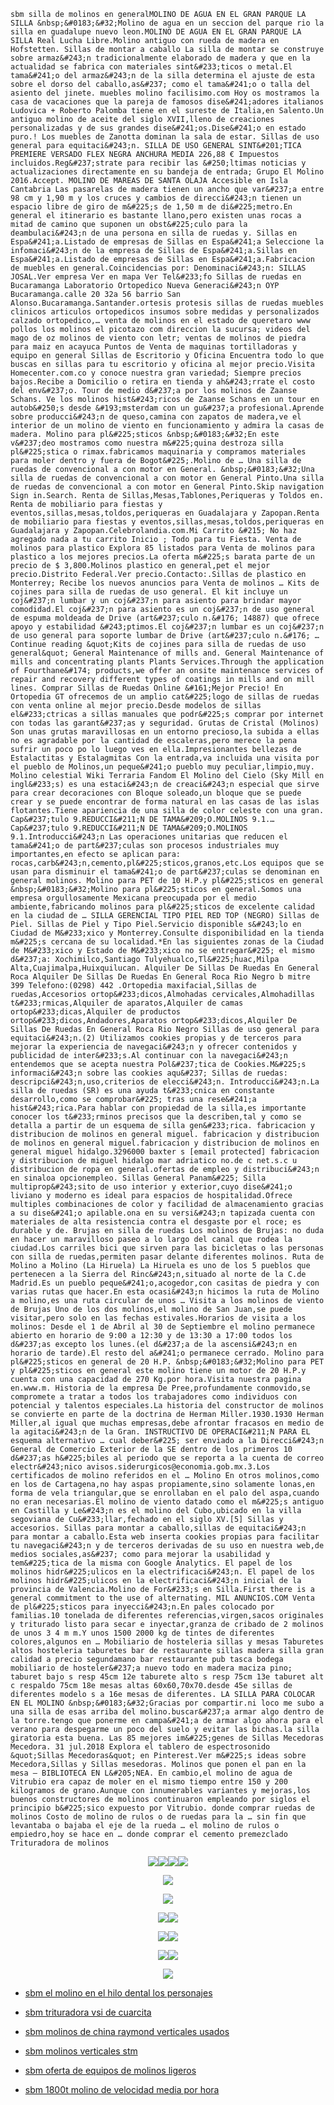 
```
sbm silla de molinos en generalMOLINO DE AGUA EN EL GRAN PARQUE LA SILLA &nbsp;&#0183;&#32;Molino de agua en un seccion del parque rio la silla en guadalupe nuevo leon.MOLINO DE AGUA EN EL GRAN PARQUE LA SILLA Real Lucha Libre.Molino antiguo con rueda de madera en Hofstetten. Sillas de montar a caballo La silla de montar se construye sobre armaz&#243;n tradicionalmente elaborado de madera y que en la actualidad se fabrica con materiales sint&#233;ticos o metal.El tama&#241;o del armaz&#243;n de la silla determina el ajuste de esta sobre el dorso del caballo,as&#237; como el tama&#241;o o talla del asiento del jinete. muebles molino facilisimo.com Hoy os mostramos la casa de vacaciones que la pareja de famosos dise&#241;adores italianos Ludovica + Roberto Palomba tiene en el sureste de Italia,en Salento.Un antiguo molino de aceite del siglo XVII,lleno de creaciones personalizadas y de sus grandes dise&#241;os.Dise&#241;o en estado puro.! Los muebles de Zanotta dominan la sala de estar. Sillas de uso general para equitaci&#243;n. SILLA DE USO GENERAL SINT&#201;TICA PREMIERE VERSADO FLEX NEGRA ANCHURA MEDIA 226,88 € Impuestos incluidos.Reg&#237;strate para recibir las &#250;ltimas noticias y actualizaciones directamente en su bandeja de entrada; Grupo El Molino 2016.Accept. MOLINO DE MAREAS DE SANTA OLAJA Accesible en Isla Cantabria Las pasarelas de madera tienen un ancho que var&#237;a entre 98 cm y 1,90 m y los cruces y cambios de direcci&#243;n tienen un espacio libre de giro de m&#225;s de 1,50 m de di&#225;metro.En general el itinerario es bastante llano,pero existen unas rocas a mitad de camino que suponen un obst&#225;culo para la deambulaci&#243;n de una persona en silla de ruedas y. Sillas en Espa&#241;a.Listado de empresas de Sillas en Espa&#241;a Seleccione la infomaci&#243;n de la empresa de Sillas de Espa&#241;a.Sillas en Espa&#241;a.Listado de empresas de Sillas en Espa&#241;a.Fabricacion de muebles en general.Coincidencias por: Denominaci&#243;n: SILLAS JOSAL.Ver empresa Ver en mapa Ver Tel&#233;fo Sillas de ruedas en Bucaramanga Laboratorio Ortopedico Nueva Generaci&#243;n OYP Bucaramanga.calle 20 32a 56 barrio San Alonso.Bucaramanga.Santander.ortesis protesis sillas de ruedas muebles clinicos articulos ortopedicos insumos sobre medidas y personalizados calzado ortopedico,… venta de molinos en el estado de queretaro www pollos los molinos el picotazo com direccion la sucursa; videos del mago de oz molinos de viento con letr; ventas de molinos de piedra para maiz en acayuca Puntos de Venta de maquinas tortilladoras y equipo en general Sillas de Escritorio y Oficina Encuentra todo lo que buscas en sillas para tu escritorio y oficina al mejor precio.Visita Homecenter.com.co y conoce nuestra gran variedad; Siempre precios bajos.Recibe a Domicilio o retira en tienda y ah&#243;rrate el costo del env&#237;o. Tour de medio d&#237;a por los molinos de Zaanse Schans. Ve los molinos hist&#243;ricos de Zaanse Schans en un tour en autob&#250;s desde &#193;msterdam con un gu&#237;a profesional.Aprende sobre producci&#243;n de queso,camina con zapatos de madera,ve el interior de un molino de viento en funcionamiento y admira la casas de madera. Molino para pl&#225;sticos &nbsp;&#0183;&#32;En este v&#237;deo mostramos como nuestra m&#225;quina destroza silla pl&#225;stica o rimax.fabricamos maquinaria y compramos materiales para moler dentro y fuera de Bogot&#225;.Molino de … Una silla de ruedas de convencional a con motor en General. &nbsp;&#0183;&#32;Una silla de ruedas de convencional a con motor en General Pinto.Una silla de ruedas de convencional a con motor en General Pinto.Skip navigation Sign in.Search. Renta de Sillas,Mesas,Tablones,Periqueras y Toldos en. Renta de mobiliario para fiestas y eventos,sillas,mesas,toldos,periqueras en Guadalajara y Zapopan.Renta de mobiliario para fiestas y eventos,sillas,mesas,toldos,periqueras en Guadalajara y Zapopan.Celebrolandia.com.Mi Carrito &#215; No haz agregado nada a tu carrito Inicio ; Todo para tu Fiesta. Venta de molinos para plastico Explora 85 listados para Venta de molinos para plastico a los mejores precios.La oferta m&#225;s barata parte de un precio de $ 3,800.Molinos plastico en general,pet el mejor precio.Distrito Federal.Ver precio.Contacto:.Sillas de plastico en Monterrey; Recibe los nuevos anuncios para Venta de molinos … Kits de cojines para silla de ruedas de uso general. El kit incluye un coj&#237;n lumbar y un coj&#237;n para asiento para brindar mayor comodidad.El coj&#237;n para asiento es un coj&#237;n de uso general de espuma moldeada de Drive (art&#237;culo n.&#176; 14887) que ofrece apoyo y estabilidad &#243;ptimos.El coj&#237;n lumbar es un coj&#237;n de uso general para soporte lumbar de Drive (art&#237;culo n.&#176; … Continue reading &quot;Kits de cojines para silla de ruedas de uso general&quot; General Maintenance of mills and. General Maintenance of mills and concentrating plants Plants Services.Through the application of Fourthane&#174; products,we offer an onsite maintenance services of repair and recovery different types of coatings in mills and on mill lines. Comprar Sillas de Ruedas Online &#161;Mejor Precio! En Ortopedia GT ofrecemos de un amplio cat&#225;logo de sillas de ruedas con venta online al mejor precio.Desde modelos de sillas el&#233;ctricas a sillas manuales que podr&#225;s comprar por internet con todas las garant&#237;as y seguridad. Grutas de Cristal (Molinos) Son unas grutas maravillosas en un entorno precioso,la subida a ellas no es agradable por la cantidad de escaleras,pero merece la pena sufrir un poco po lo luego ves en ella.Impresionantes bellezas de Estalactitas y Estalagmitas Con la entrada,va incluida una visita por el pueblo de Molinos,un peque&#241;o pueblo muy peculiar,limpio,muy. Molino celestial Wiki Terraria Fandom El Molino del Cielo (Sky Mill en ingl&#233;s) es una estaci&#243;n de creaci&#243;n especial que sirve para crear decoraciones con Bloque soleado,un bloque que se puede crear y se puede encontrar de forma natural en las casas de las islas flotantes.Tiene apariencia de una silla de color celeste con una gran. Cap&#237;tulo 9.REDUCCI&#211;N DE TAMA&#209;O.MOLINOS 9.1.… Cap&#237;tulo 9.REDUCCI&#211;N DE TAMA&#209;O.MOLINOS 9.1.Introducci&#243;n Las operaciones unitarias que reducen el tama&#241;o de part&#237;culas son procesos industriales muy importantes,en efecto se aplican para: rocas,carb&#243;n,cemento,pl&#225;sticos,granos,etc.Los equipos que se usan para disminuir el tama&#241;o de part&#237;culas se denominan en general molinos. Molino para PET de 10 H.P.y pl&#225;sticos en general &nbsp;&#0183;&#32;Molino para pl&#225;sticos en general.Somos una empresa orgullosamente Mexicana preocupada por el medio ambiente,fabricando molinos para pl&#225;sticos de excelente calidad en la ciudad de … SILLA GERENCIAL TIPO PIEL RED TOP (NEGRO) Sillas de Piel. Sillas de Piel y Tipo Piel.Servicio disponible s&#243;lo en Ciudad de M&#233;xico y Monterrey.Consulte disponibilidad en la tienda m&#225;s cercana de su localidad.*En las siguientes zonas de la Ciudad de M&#233;xico y Estado de M&#233;xico no se entregar&#225; el mismo d&#237;a: Xochimilco,Santiago Tulyehualco,Tl&#225;huac,Milpa Alta,Cuajimalpa,Huixquilucan. Alquiler De Sillas De Ruedas En General Roca Alquiler De Sillas De Ruedas En General Roca Rio Negro b mitre 399 Telefono:(0298) 442 .Ortopedia maxifacial,Sillas de ruedas,Accesorios ortop&#233;dicos,Almohadas cervicales,Almohadillas t&#233;rmicas,Alquiler de aparatos,Alquiler de camas ortop&#233;dicas,Alquiler de productos ortop&#233;dicos,Andadores,Aparatos ortop&#233;dicos,Alquiler De Sillas De Ruedas En General Roca Rio Negro Sillas de uso general para equitaci&#243;n.(2) Utilizamos cookies propias y de terceros para mejorar la experiencia de navegaci&#243;n y ofrecer contenidos y publicidad de inter&#233;s.Al continuar con la navegaci&#243;n entendemos que se acepta nuestra Pol&#237;tica de Cookies.M&#225;s informaci&#243;n sobre las cookies aqu&#237; Sillas de ruedas: descripci&#243;n,uso,criterios de elecci&#243;n. Introducci&#243;n.La silla de ruedas (SR) es una ayuda t&#233;cnica en constante desarrollo,como se comprobar&#225; tras una rese&#241;a hist&#243;rica.Para hablar con propiedad de la silla,es importante conocer los t&#233;rminos precisos que la describen,tal y como se detalla a partir de un esquema de silla gen&#233;rica. fabricacion y distribucion de molinos en general miguel. fabricacion y distribucion de molinos en general miguel.fabricacion y distribucion de molinos en general miguel hidalgo.3296000 baxter s [email protected] fabricacion y distribucion de miguel hidalgo mar adriatico no.de c net.s.c u distribucion de ropa en general.ofertas de empleo y distribuci&#243;n en sinaloa opcionempleo. Sillas General Panam&#225; Silla multiprop&#243;sito de uso interior y exterior,cuyo dise&#241;o liviano y moderno es ideal para espacios de hospitalidad.Ofrece multiples combinaciones de color y facilidad de almacenamiento gracias a su dise&#241;o apilable.ona en su versi&#243;n tapizada cuenta con materiales de alta resistencia contra el desgaste por el roce; es durable y de. Brujas en silla de ruedas Los molinos de Brujas: no duda en hacer un maravilloso paseo a lo largo del canal que rodea la ciudad.Los carriles bici que sirven para las bicicletas o las personas con silla de ruedas,permiten pasar delante diferentes molinos. Ruta de Molino a Molino (La Hiruela) La Hiruela es uno de los 5 pueblos que pertenecen a la Sierra del Rinc&#243;n,situado al norte de la C.de Madrid.Es un pueblo peque&#241;o,acogedor,con casitas de piedra y con varias rutas que hacer.En esta ocasi&#243;n hicimos la ruta de Molino a molino,es una ruta circular de unos … Visita a los molinos de viento de Brujas Uno de los dos molinos,el molino de San Juan,se puede visitar,pero solo en las fechas estivales.Horarios de visita a los molinos: Desde el 1 de Abril al 30 de Septiembre el molino permanece abierto en horario de 9:00 a 12:30 y de 13:30 a 17:00 todos los d&#237;as excepto los lunes.(el d&#237;a de la ascensi&#243;n en horario de tarde).El resto del a&#241;o permanece cerrado. Molino para pl&#225;sticos en general de 20 H.P. &nbsp;&#0183;&#32;Molino para PET y pl&#225;sticos en general este molino tiene un motor de 20 H.P.y cuenta con una capacidad de 270 Kg.por hora.Visita nuestra pagina en.www.m. Historia de la empresa De Pree,profundamente conmovido,se compromete a tratar a todos los trabajadores como individuos con potencial y talentos especiales.La historia del constructor de molinos se convierte en parte de la doctrina de Herman Miller.1930.1930 Herman Miller,al igual que muchas empresas,debe afrontar fracasos en medio de la agitaci&#243;n de la Gran. INSTRUCTIVO DE OPERACI&#211;N PARA EL esquema alternativo … cual deber&#225; ser enviado a la Direcci&#243;n General de Comercio Exterior de la SE dentro de los primeros 10 d&#237;as h&#225;biles al periodo que se reporta a la cuenta de correo electr&#243;nico avisos.siderurgicos@economia.gob.mx.3.Los certificados de molino referidos en el … Molino En otros molinos,como en los de Cartagena,no hay aspas propiamente,sino solamente lonas,en forma de vela triangular,que se enrollaban en el palo del aspa,cuando no eran necesarias.El molino de viento datado como el m&#225;s antiguo en Castilla y Le&#243;n es el molino del Cubo,ubicado en la villa segoviana de Cu&#233;llar,fechado en el siglo XV.[5] Sillas y accesorios. Sillas para montar a caballo,sillas de equitaci&#243;n para montar a caballo.Esta web inserta cookies propias para facilitar tu navegaci&#243;n y de terceros derivadas de su uso en nuestra web,de medios sociales,as&#237; como para mejorar la usabilidad y tem&#225;tica de la misma con Google Analytics. El papel de los molinos hidr&#225;ulicos en la electrificaci&#243;n. El papel de los molinos hidr&#225;ulicos en la electrificaci&#243;n inicial de la provincia de Valencia.Molino de For&#233;s en Silla.First there is a general commitment to the use of alternating. MIL ANUNCIOS.COM Venta de pl&#225;sticos para inyecci&#243;n.En pales colocado por familias.10 tonelada de diferentes referencias,virgen,sacos originales y triturado listo para secar e inyectar,granza de cribado de 2 molinos de unos 3 4 m m.Y unos 1500 2000 kg de tintes de diferentes colores,algunos en … Mobiliario de hosteleria sillas y mesas Taburetes altos hosteleria taburetes bar de restaurante sillas madera silla gran calidad a precio segundamano bar restaurante pub tasca bodega mobiliario de hosteler&#237;a nuevo todo en madera maciza pino; taburet bajo s resp 45cm 12e taburete alto s resp 75cm 13e taburet alt c respaldo 75cm 18e mesas altas 60x60,70x70.desde 45e sillas de diferentes modelo s a 16e mesas de diferentes. LA SILLA PARA COLOCAR EN EL MOLINO &nbsp;&#0183;&#32;Gracias por compartir.ni loco me subo a una silla de esas arriba del molino.buscar&#237;a armar algo dentro de la torre.tengo que ponerme en campa&#241;a de armar algo ahora para el verano para despegarme un poco del suelo y evitar las bichas.la silla giratoria esta buena. Las 85 mejores im&#225;genes de Sillas Mecedoras Mecedora. 31 jul.2018 Explora el tablero de espectrosonido &quot;Sillas Mecedoras&quot; en Pinterest.Ver m&#225;s ideas sobre Mecedora,Sillas y Sillas mesedoras. Molinos que ponen el pan en la mesa — BIBLIOTECA EN L&#205;NEA. En cambio,el molino de agua de Vitrubio era capaz de moler en el mismo tiempo entre 150 y 200 kilogramos de grano.Aunque con innumerables variantes y mejoras,los buenos constructores de molinos continuaron empleando por siglos el principio b&#225;sico expuesto por Vitrubio. donde comprar ruedas de molinos Costo de molino de rulos o de ruedas para la … sin fin que levantaba o bajaba el eje de la rueda … el molino de rulos o empiedro,hoy se hace en … donde comprar el cemento premezclado Trituradora de molinos 
```

<div align="center">

<a href="https://es-mill.shibang-china.com/github&k=sbm+silla+de+molinos+en+general"><img src="https://static.shibang-china.com/es/mill/index.jpg"></a><a href="https://es-mill.shibang-china.com/materials.htmlgithub&k=sbm+silla+de+molinos+en+general"><img src="https://static.shibang-china.com/es/mill/materials.jpg"></a><a href="https://es-mill.shibang-china.com/about.htmlgithub&k=sbm+silla+de+molinos+en+general"><img src="https://static.shibang-china.com/es/mill/about.jpg"></a><a href="https://es-mill.shibang-china.com/contact.htmlgithub&k=sbm+silla+de+molinos+en+general"><img src="https://static.shibang-china.com/es/mill/contact.jpg"></a>

<a href="https://es-mill.shibang-china.com/github&k=sbm+silla+de+molinos+en+general"><img src="https://static.shibang-china.com/es/mill/banner.jpg"></a>

<a href="https://swt.shibang-china.com/github&k=sbm+silla+de+molinos+en+general"><img src="https://static.shibang-china.com/es/mill/chat.jpg"></a>

<a href="https://es-mill.shibang-china.com/products/vertical-roller-mill.htmlgithub&k=sbm+silla+de+molinos+en+general"><img src="https://static.shibang-china.com/es/mill/vertical.jpg"></a><a href="https://es-mill.shibang-china.com/products/raymond-mill.htmlgithub&k=sbm+silla+de+molinos+en+general"><img src="https://static.shibang-china.com/es/mill/raymond.jpg"></a>

<a href="https://es-mill.shibang-china.com/products/ultrafine-grinding-mill.htmlgithub&k=sbm+silla+de+molinos+en+general"><img src="https://static.shibang-china.com/es/mill/ultrafine.jpg"></a><a href="https://es-mill.shibang-china.com/products/trapezium-grinding-mill.htmlgithub&k=sbm+silla+de+molinos+en+general"><img src="https://static.shibang-china.com/es/mill/trapezium.jpg"></a>

<a href="https://es-mill.shibang-china.com/products/ball-mill.htmlgithub&k=sbm+silla+de+molinos+en+general"><img src="https://static.shibang-china.com/es/mill/ball.jpg"></a><a href="https://es-mill.shibang-china.com/products/hammer-mill.htmlgithub&k=sbm+silla+de+molinos+en+general"><img src="https://static.shibang-china.com/es/mill/hammer.jpg"></a>

<a href="https://swt.shibang-china.com/github&k=sbm+silla+de+molinos+en+general"><img src="https://static.shibang-china.com/es/mill/case.jpg"></a>

</div>


* [sbm el molino en el hilo dental los personajes](sbm%20el%20molino%20en%20el%20hilo%20dental%20los%20personajes.md)

* [sbm trituradora vsi de cuarcita](sbm%20trituradora%20vsi%20de%20cuarcita.md)

* [sbm molinos de china raymond verticales usados](sbm%20molinos%20de%20china%20raymond%20verticales%20usados.md)

* [sbm molinos verticales stm](sbm%20molinos%20verticales%20stm.md)

* [sbm oferta de equipos de molinos ligeros](sbm%20oferta%20de%20equipos%20de%20molinos%20ligeros.md)

* [sbm 1800t molino de velocidad media por hora](sbm%201800t%20molino%20de%20velocidad%20media%20por%20hora.md)